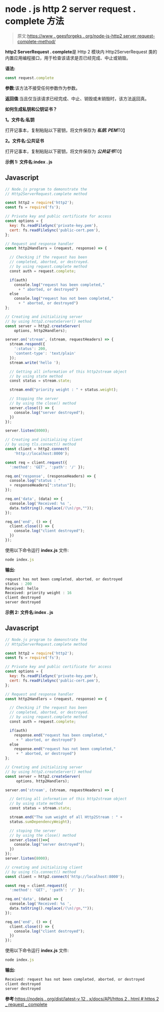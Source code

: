 # node . js http 2 server request . complete 方法

> 原文:[https://www . geesforgeks . org/node-js-http2 server request-complete-method/](https://www.geeksforgeeks.org/node-js-http2serverrequest-complete-method/)

**http2 ServerRequest . complete**是 Http 2 模块内 Http2ServerRequest 类的内置应用编程接口，用于检查该请求是否已经完成、中止或销毁。

**语法:**

```js
const request.complete
```

**参数**:该方法不接受任何参数作为参数。

**返回值**:当且仅当该请求已经完成、中止、销毁或未销毁时，该方法返回真。

**如何生成私钥和公钥证书？**

**1。文件名:私钥**

打开记事本，复制粘贴以下密钥，将文件保存为 ***私钥. PEM***T0】

**2。文件名:公共证书**

打开记事本，复制粘贴以下密钥，将文件保存为 ***公共证书***T0】

**示例 1:** **文件名:index . js**

## Javascript

```js
// Node.js program to demonstrate the
// Http2ServerRequest.complete method

const http2 = require('http2');
const fs = require('fs');

// Private key and public certificate for access
const options = {
  key: fs.readFileSync('private-key.pem'),
  cert: fs.readFileSync('public-cert.pem'),
};

// Request and response handler
const http2Handlers = (request, response) => {

  // Checking if the request has been
  // completed, aborted, or destroyed.
  // by using request.complete method
  const auth = request.complete;

  if(auth)
    console.log("request has been completed,"
      + " aborted, or destroyed")
  else
    console.log("request has not been completed,"
      + " aborted, or destroyed")
};

// Creating and initializing server
// by using http2.createServer() method
const server = http2.createServer(
    options, http2Handlers);

server.on('stream', (stream, requestHeaders) => {
  stream.respond({
    ':status': 200,
    'content-type': 'text/plain'
  });
  stream.write('hello ');

  // Getting all information of this http2stream object
  // by using state method
  const status = stream.state;

  stream.end("priority weight : " + status.weight);

  // Stopping the server
  // by using the close() method
  server.close(() => {
    console.log("server destroyed");
  })
});

server.listen(8000);

// Creating and initializing client
// by using tls.connect() method
const client = http2.connect(
    'http://localhost:8000');

const req = client.request({
  ':method': 'GET', ':path': '/' });

req.on('response', (responseHeaders) => {
  console.log("status : "
  + responseHeaders[":status"]);
});

req.on('data', (data) => {
  console.log('Received: %s ',
  data.toString().replace(/(\n)/gm,""));
});

req.on('end', () => {
  client.close(() => {
    console.log("client destroyed");
  })
});
```

使用以下命令运行 **index.js** 文件:

```js
node index.js
```

**输出:**

```js
request has not been completed, aborted, or destroyed
status : 200
Received: hello
Received: priority weight : 16
client destroyed
server destroyed
```

**示例 2:** **文件名:index . js**

## Javascript

```js
// Node.js program to demonstrate the
// Http2ServerRequest.complete method

const http2 = require('http2');
const fs = require('fs');

// Private key and public certificate for access
const options = {
  key: fs.readFileSync('private-key.pem'),
  cert: fs.readFileSync('public-cert.pem'),
};

// Request and response handler
const http2Handlers = (request, response) => {

  // Checking if the request has been
  // completed, aborted, or destroyed.
  // by using request.complete method
  const auth = request.complete;

  if(auth)
    response.end("request has been completed,"
     + " aborted, or destroyed")
  else
    response.end("request has not been completed,"
     + " aborted, or destroyed")
};

// Creating and initializing server
// by using http2.createServer() method
const server = http2.createServer(
     options, http2Handlers);

server.on('stream', (stream, requestHeaders) => {

  // Getting all information of this http2stream object
  // by using state method
  const status = stream.state;

  stream.end("The sum weight of all Http2Stream : " +
  status.sumDependencyWeight);

  // stoping the server
  // by using the close() method
  server.close(()=>{
    console.log("server destroyed");
  })
});
server.listen(8000);

// creating and initializing client
// by using tls.connect() method
const client = http2.connect('http://localhost:8000');

const req = client.request({
  ':method': 'GET', ':path': '/' });

req.on('data', (data) => {
  console.log('Received: %s ',
  data.toString().replace(/(\n)/gm,""));
});

req.on('end', () => {
  client.close(() => {
    console.log("client destroyed");
  })
});
```

使用以下命令运行 **index.js** 文件:

```js
node index.js
```

**输出:**

```js
Received: request has not been completed, aborted, or destroyed
client destroyed
server destroyed
```

**参考**:[https://nodejs . org/dist/latest-v 12 . x/docs/API/https 2 . html # https 2 _ request _ complete](https://nodejs.org/dist/latest-v12.x/docs/api/http2.html#http2_request_complete)